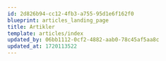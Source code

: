```yaml
---
id: 2d826b94-cc12-4fb3-a755-95d1e6f162f0
blueprint: articles_landing_page
title: Artikler
template: articles/index
updated_by: 06bb1112-0cf2-4882-aab0-78c45af5aa8c
updated_at: 1720113522
---
```

